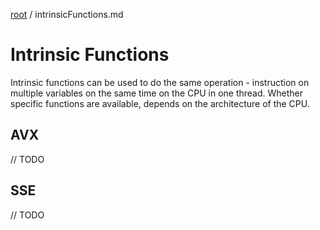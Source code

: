 [root](../README.md) / intrinsicFunctions.md
# Intrinsic Functions
Intrinsic functions can be used to do the same operation - instruction on multiple variables on the same time on the CPU in one thread.
Whether specific functions are available, depends on the architecture of the CPU. 


## AVX
// TODO

## SSE
// TODO
